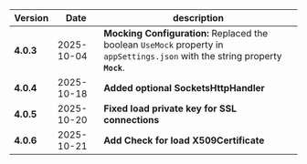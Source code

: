 | Version | Date | description |
|---|---|---|
| **4.0.3** | 2025-10-04 | **Mocking Configuration:** Replaced the boolean `UseMock` property in `appSettings.json` with the string property **`Mock`**. |
| **4.0.4** | 2025-10-18 | **Added optional SocketsHttpHandler** |
| **4.0.5** | 2025-10-20 | **Fixed load private key for SSL connections** |
| **4.0.6** | 2025-10-21 | **Add Check for load X509Certificate** |
